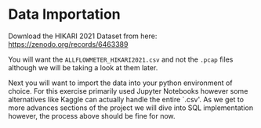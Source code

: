 
# Data Importation

Download the HIKARI 2021 Dataset from here: https://zenodo.org/records/6463389

You will want the `ALLFLOWMETER_HIKARI2021.csv` and not the `.pcap` files although we will be taking a look at them later.

Next you will want to import the data into your python environment of choice. For this exercise primarily used Jupyter Notebooks however some alternatives like Kaggle can actually handle the entire `.csv'.
As we get to more advances sections of the project we will dive into SQL implementation however, the process above should be fine for now.
